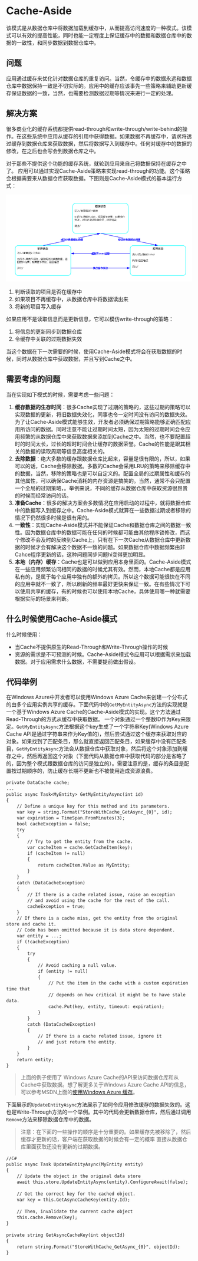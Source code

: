 # Cache-Aside
该模式是从数据仓库中将数据加载到缓存中，从而提高访问速度的一种模式。该模式可以有效的提高性能，同时也能一定程度上保证缓存中的数据和数据仓库中的数据的一致性，和同步数据到数据仓库中。

## 问题

应用通过缓存来优化针对数据仓库的重复访问。当然，令缓存中的数据永远和数据仓库中数据保持一致是不切实际的。应用中的缓存应该事先一些策略来辅助更新缓存保证数据的一致，当然，也需要检测数据过期等情况来进行一定的处理。

## 解决方案

很多商业化的缓存系统都提供read-through和write-through/write-behind的操作。在这些系统中应用从缓存的引用中获得数据。如果数据不再缓存中，请求将透过缓存到数据仓库来获取数据，然后将数据写入到缓存中。任何对缓存中的数据的修改，在之后也会写会到数据仓库之中。

对于那些不提供这个功能的缓存系统，就轮到应用来自己将数据保持在缓存之中了。
应用可以通过实现Cache-Aside策略来实现read-through的功能。这个策略会根据需要来从数据仓库获取数据。下图则是Cache-Aside模式的基本运行方式：

![](Circuit-Breaker.png)

1. 判断读取的项目是否在缓存中
2. 如果项目不再缓存中，从数据仓库中将数据读出来
3. 将新的项目写入缓存

如果应用不是读取信息而是更新信息，它可以模仿write-through的策略：

1. 将信息的更新同步到数据仓库
2. 令缓存中关联的过期数据失效

当这个数据在下一次需要的时候，使用Cache-Aside模式将会在获取数据的时候，同时从数据仓库中获取数据，并且写到Cache之中。

## 需要考虑的问题

当在实现如下模式的时候，需要考虑一些问题：

1. **缓存数据的生存时间**：很多Cache实现了过期的策略的，这些过期的策略可以实现数据的更新，将旧数据失效化，同事也令一定时间没有访问的数据失效。为了让Cache-Aside模式能够生效，开发者必须确保过期策略能够正确匹配应用所访问的数据。同时注意不能让过期时间太短，因为太短的过期时间会令应用频繁的从数据仓库中来获取数据来添加到Cache之中。当然，也不要配置超时的时间太长，过长的超时时间会让缓存的数据荣誉。Cache的性能是跟其相关的数据的读取周期等信息高度相关的。
2. **去除数据**：绝大多数的缓存跟数据仓库比起来，容量是很有限的，所以，如果可以的话，Cache会移除数据。多数的Cache会采用LRU的策略来移除缓存中的数据，当然，移除的策略也是可以自定义的。配置全局的过期属性和缓存的其他属性，可以确保Cache消耗的内存资源是搞笑的。当然，通常不会只配置一个全局的过期策略，。举例来说，不同的缓存从数据仓库中获取资源很昂贵的时候而经常访问的话。
3. **准备Cache**：很多的解决方案会多数情况在应用启动的过程中，就将数据仓库中的数据写入到缓存之中。Cache-Aside模式就算在一些数据过期或者移除的情况下仍然很多时候是很有用的。
4. **一致性**：实现Cache-Aside模式并不能保证Cache和数据仓库之间的数据一致性。因为数据仓库中的数据可能在任何的时候都可能由其他程序锁修改，而这个修改不会及时的反映到Cache上，只有在下一次Cache从数据仓库中更新数据的时候才会有解决这个数据不一致的问题。如果数据仓库中数据频繁由非Cahce程序更新的话，这种问题同步问题hi变得更加明显。
5. **本地（内存）缓存**：Cache也是可以做到应用本身里面的。Cache-Aside模式在一些应用频繁访问相同的数据的时候尤其有效。然而，本地Cache都是应用私有的，是属于每个应用中独有的额外的拷贝。所以这个数据可能很快在不同的应用中就不一致了，所以刷新的频率最好更快来保证一致。在有些情况下可以使用共享的缓存，有的时候也可以使用本地Cache，具体使用哪一种就需要根据实际的场景来判断。

## 什么时候使用Cache-Aside模式

什么时候使用：

* 当Cache不提供原生的Read-Through和Write-Through操作的时候
* 资源的需求是不可预测的时候。Cache-Aside模式令应用可以根据需求来加载数据。对于应用需求什么数据，不需要提前做出假设。

## 代码举例

在Windows Azure中开发者可以使用Windows Azure Cache来创建一个分布式的由多个应用实例共享的缓存。下面代码中的`GetMyEntityAsync`方法的实现就是一个基于Windows Azure Cache的Cache-Aside模式的实现。这个方法通过Read-Through的方式从缓存中获取数据。
一个对象通过一个整数ID作为Key来限定。`GetMyEntityAsync`方法根据这个key生成了一个字符串Key(Windows Azure Cache API是通过字符串来作为Key值的)，然后尝试通过这个缓存来获取对应的对象。如果找到了匹配条目，那么就直接返回匹配条目，如果缓存中没有匹配条目，`GetMyEntityAsync`方法会从数据仓库中获取对象，然后将这个对象添加到缓存之中，然后再返回这个对象（下面代码从数据仓库中获取代码的部分是省略了的，因为整个模式跟数据仓库的访问是独立的）。需要注意的是，缓存的条目是配置按过期顺序的，防止缓存长期不更新也不被使用造成资源浪费。

```
private DataCache cache;
...
public async Task<MyEntity> GetMyEntityAsync(int id)
{
    // Define a unique key for this method and its parameters.
    var key = string.Format("StoreWithCache_GetAsync_{0}", id);
    var expiration = TimeSpan.FromMinutes(3);
    bool cacheException = false;
    try
    {
        // Try to get the entity from the cache.
        var cacheItem = cache.GetCacheItem(key);
        if (cacheItem != null)
        {
            return cacheItem.Value as MyEntity;
        }
    }
    catch (DataCacheException)
    {
        // If there is a cache related issue, raise an exception
        // and avoid using the cache for the rest of the call.
        cacheException = true;
    }
    // If there is a cache miss, get the entity from the original store and cache it.
    // Code has been omitted because it is data store dependent.
    var entity = ...;
    if (!cacheException)
    {
        try
        {
            // Avoid caching a null value.
            if (entity != null)
            {
                // Put the item in the cache with a custom expiration time that
                // depends on how critical it might be to have stale data.
                cache.Put(key, entity, timeout: expiration);
            }
        }
        catch (DataCacheException)
        {
            // If there is a cache related issue, ignore it
            // and just return the entity.
        }
    }
    return entity;
}
```

> 上面的例子使用了 Windows Azure Cache的API来访问数据仓库和从Cache中获取数据。想了解更多关于Windows Azure Cache API的信息，可以参考MSDN上面的[使用Windows Azure 缓存](http://msdn.microsoft.com/library/windowsazure/hh914165.aspx)。

下面展示的`UpdateEntityAsync`方法展示了如何令应用修改缓存的数据失效的。这也是Write-Through方法的一个举例。其中的代码会更新数据仓库，然后通过调用`Remove`方法来移除数据仓库中的数据。

> 注意：在下面的一些操作的顺序是十分重要的。如果缓存先被移除了，然后缓存才更新的话，客户端在获取数据的时候会有一定的概率
直接从数据仓库里面获取还没有更新的过期数据。

```
//C# 
public async Task UpdateEntityAsync(MyEntity entity) 
{  
    // Update the object in the original data store  
    await this.store.UpdateEntityAsync(entity).ConfigureAwait(false);  
    
    // Get the correct key for the cached object.  
    var key = this.GetAsyncCacheKey(entity.Id);  
    
    // Then, invalidate the current cache object  
    this.cache.Remove(key); 
} 

private string GetAsyncCacheKey(int objectId) 
{  
    return string.Format("StoreWithCache_GetAsync_{0}", objectId); 
}

```